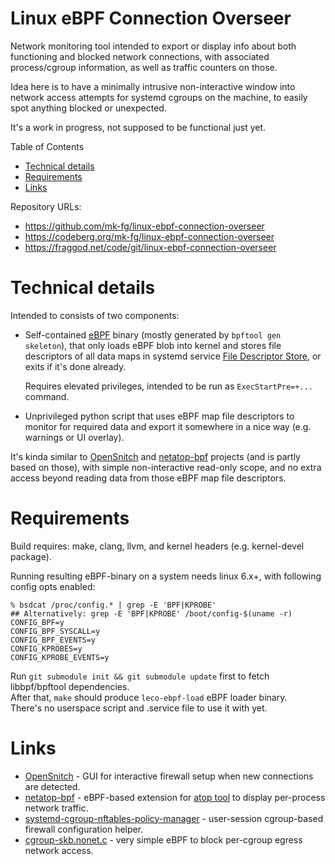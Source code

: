 Linux eBPF Connection Overseer
==============================

Network monitoring tool intended to export or display info about both
functioning and blocked network connections, with associated process/cgroup
information, as well as traffic counters on those.

Idea here is to have a minimally intrusive non-interactive window into network
access attempts for systemd cgroups on the machine, to easily spot anything
blocked or unexpected.

It's a work in progress, not supposed to be functional just yet.

Table of Contents

- [Technical details](#hdr-technical_details)
- [Requirements](#hdr-requirements)
- [Links](#hdr-links)

Repository URLs:

- <https://github.com/mk-fg/linux-ebpf-connection-overseer>
- <https://codeberg.org/mk-fg/linux-ebpf-connection-overseer>
- <https://fraggod.net/code/git/linux-ebpf-connection-overseer>


<a name=hdr-technical_details></a>
# Technical details

Intended to consists of two components:

- Self-contained [eBPF] binary (mostly generated by `bpftool gen skeleton`),
  that only loads eBPF blob into kernel and stores file descriptors of all
  data maps in systemd service [File Descriptor Store], or exits if it's done already.

    Requires elevated privileges, intended to be run as `ExecStartPre=+...` command.

- Unprivileged python script that uses eBPF map file descriptors to monitor for
  required data and export it somewhere in a nice way (e.g. warnings or UI overlay).

It's kinda similar to [OpenSnitch] and [netatop-bpf] projects (and is partly based
on those), with simple non-interactive read-only scope, and no extra access beyond
reading data from those eBPF map file descriptors.

[eBPF]: https://docs.ebpf.io/
[File Descriptor Store]: https://systemd.io/FILE_DESCRIPTOR_STORE/
[OpenSnitch]: https://github.com/evilsocket/opensnitch
[netatop-bpf]: https://github.com/bytedance/netatop-bpf


<a name=hdr-requirements></a>
# Requirements

Build requires: make, clang, llvm, and kernel headers (e.g. kernel-devel package).

Running resulting eBPF-binary on a system needs linux 6.x+, with following config opts enabled:
``` console
% bsdcat /proc/config.* | grep -E 'BPF|KPROBE'
## Alternatively: grep -E 'BPF|KPROBE' /boot/config-$(uname -r)
CONFIG_BPF=y
CONFIG_BPF_SYSCALL=y
CONFIG_BPF_EVENTS=y
CONFIG_KPROBES=y
CONFIG_KPROBE_EVENTS=y
```

Run `git submodule init && git submodule update` first to fetch libbpf/bpftool dependencies.\
After that, `make` should produce `leco-ebpf-load` eBPF loader binary.\
There's no userspace script and .service file to use it with yet.


<a name=hdr-links></a>
# Links

- [OpenSnitch] - GUI for interactive firewall setup when new connections are detected.
- [netatop-bpf] - eBPF-based extension for [atop tool] to display per-process network traffic.
- [systemd-cgroup-nftables-policy-manager] - user-session cgroup-based firewall configuration helper.
- [cgroup-skb.nonet.c] - very simple eBPF to block per-cgroup egress network access.

[atop tool]: https://www.atoptool.nl/
[systemd-cgroup-nftables-policy-manager]:
  https://github.com/mk-fg/systemd-cgroup-nftables-policy-manager
[cgroup-skb.nonet.c]: https://github.com/mk-fg/fgtk/blob/master/bpf/cgroup-skb.nonet.c
